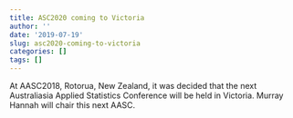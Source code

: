```yaml
---
title: ASC2020 coming to Victoria
author: ''
date: '2019-07-19'
slug: asc2020-coming-to-victoria
categories: []
tags: []
---
```


At AASC2018, Rotorua, New Zealand, it was decided that the next Australiasia Applied Statistics Conference will be held in Victoria. Murray Hannah will chair this next AASC. 